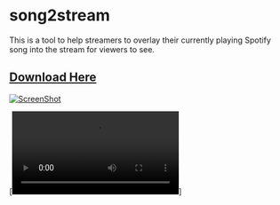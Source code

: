 # song2stream
This is a tool to help streamers to overlay their currently playing Spotify song into the stream for viewers to see.

## [Download Here](http://www.bobbylaporte.com/song2stream/download/?utm_source=github)
[![ScreenShot](https://raw.github.com/GabLeRoux/WebMole/master/ressources/WebMole_Youtube_Video.png)](http://youtu.be/vt5fpE0bzSY)

[![Demo CountPages alpha](https://zippy.gfycat.com/EnragedDeliciousAlabamamapturtle.webm)]
